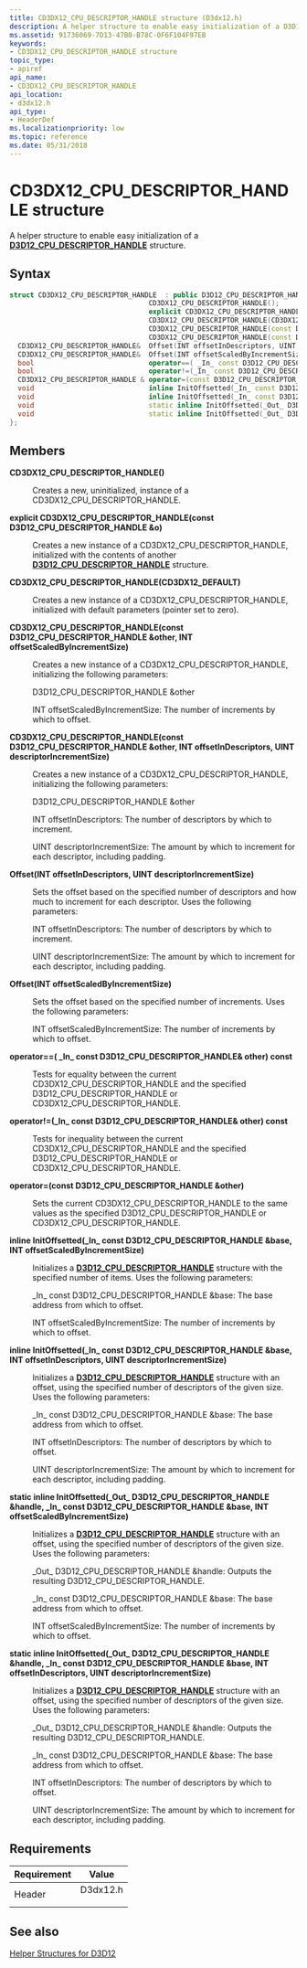 ```yaml
---
title: CD3DX12_CPU_DESCRIPTOR_HANDLE structure (D3dx12.h)
description: A helper structure to enable easy initialization of a D3D12\_CPU\_DESCRIPTOR\_HANDLE structure.
ms.assetid: 91736069-7D13-47B0-B78C-0F6F104F97EB
keywords:
- CD3DX12_CPU_DESCRIPTOR_HANDLE structure
topic_type:
- apiref
api_name:
- CD3DX12_CPU_DESCRIPTOR_HANDLE
api_location:
- d3dx12.h
api_type:
- HeaderDef
ms.localizationpriority: low
ms.topic: reference
ms.date: 05/31/2018
---
```


# CD3DX12\_CPU\_DESCRIPTOR\_HANDLE structure

A helper structure to enable easy initialization of a [**D3D12\_CPU\_DESCRIPTOR\_HANDLE**](/windows/desktop/api/d3d12/ns-d3d12-d3d12_cpu_descriptor_handle) structure.

## Syntax


```C++
struct CD3DX12_CPU_DESCRIPTOR_HANDLE  : public D3D12_CPU_DESCRIPTOR_HANDLE{
                                  CD3DX12_CPU_DESCRIPTOR_HANDLE();
                                  explicit CD3DX12_CPU_DESCRIPTOR_HANDLE(const D3D12_CPU_DESCRIPTOR_HANDLE &o);
                                  CD3DX12_CPU_DESCRIPTOR_HANDLE(CD3DX12_DEFAULT);
                                  CD3DX12_CPU_DESCRIPTOR_HANDLE(const D3D12_CPU_DESCRIPTOR_HANDLE &other, INT offsetScaledByIncrementSize);
                                  CD3DX12_CPU_DESCRIPTOR_HANDLE(const D3D12_CPU_DESCRIPTOR_HANDLE &other, INT offsetInDescriptors, UINT descriptorIncrementSize);
  CD3DX12_CPU_DESCRIPTOR_HANDLE&  Offset(INT offsetInDescriptors, UINT descriptorIncrementSize);
  CD3DX12_CPU_DESCRIPTOR_HANDLE&  Offset(INT offsetScaledByIncrementSize);
  bool                            operator==( _In_ const D3D12_CPU_DESCRIPTOR_HANDLE& other) const;
  bool                            operator!=(_In_ const D3D12_CPU_DESCRIPTOR_HANDLE& other) const;
  CD3DX12_CPU_DESCRIPTOR_HANDLE & operator=(const D3D12_CPU_DESCRIPTOR_HANDLE &other);
  void                            inline InitOffsetted(_In_ const D3D12_CPU_DESCRIPTOR_HANDLE &base, INT offsetScaledByIncrementSize);
  void                            inline InitOffsetted(_In_ const D3D12_CPU_DESCRIPTOR_HANDLE &base, INT offsetInDescriptors, UINT descriptorIncrementSize);
  void                            static inline InitOffsetted(_Out_ D3D12_CPU_DESCRIPTOR_HANDLE &handle, _In_ const D3D12_CPU_DESCRIPTOR_HANDLE &base, INT offsetScaledByIncrementSize);
  void                            static inline InitOffsetted(_Out_ D3D12_CPU_DESCRIPTOR_HANDLE &handle, _In_ const D3D12_CPU_DESCRIPTOR_HANDLE &base, INT offsetInDescriptors, UINT descriptorIncrementSize);
};
```



## Members

<dl> <dt>

**CD3DX12\_CPU\_DESCRIPTOR\_HANDLE()**
</dt> <dd>

Creates a new, uninitialized, instance of a CD3DX12\_CPU\_DESCRIPTOR\_HANDLE.

</dd> <dt>

**explicit CD3DX12\_CPU\_DESCRIPTOR\_HANDLE(const D3D12\_CPU\_DESCRIPTOR\_HANDLE &o)**
</dt> <dd>

Creates a new instance of a CD3DX12\_CPU\_DESCRIPTOR\_HANDLE, initialized with the contents of another [**D3D12\_CPU\_DESCRIPTOR\_HANDLE**](/windows/desktop/api/d3d12/ns-d3d12-d3d12_cpu_descriptor_handle) structure.

</dd> <dt>

**CD3DX12\_CPU\_DESCRIPTOR\_HANDLE(CD3DX12\_DEFAULT)**
</dt> <dd>

Creates a new instance of a CD3DX12\_CPU\_DESCRIPTOR\_HANDLE, initialized with default parameters (pointer set to zero).

</dd> <dt>

**CD3DX12\_CPU\_DESCRIPTOR\_HANDLE(const D3D12\_CPU\_DESCRIPTOR\_HANDLE &other, INT offsetScaledByIncrementSize)**
</dt> <dd>

Creates a new instance of a CD3DX12\_CPU\_DESCRIPTOR\_HANDLE, initializing the following parameters:

D3D12\_CPU\_DESCRIPTOR\_HANDLE &other

INT offsetScaledByIncrementSize: The number of increments by which to offset.

</dd> <dt>

**CD3DX12\_CPU\_DESCRIPTOR\_HANDLE(const D3D12\_CPU\_DESCRIPTOR\_HANDLE &other, INT offsetInDescriptors, UINT descriptorIncrementSize)**
</dt> <dd>

Creates a new instance of a CD3DX12\_CPU\_DESCRIPTOR\_HANDLE, initializing the following parameters:

D3D12\_CPU\_DESCRIPTOR\_HANDLE &other

INT offsetInDescriptors: The number of descriptors by which to increment.

UINT descriptorIncrementSize: The amount by which to increment for each descriptor, including padding.

</dd> <dt>

**Offset(INT offsetInDescriptors, UINT descriptorIncrementSize)**
</dt> <dd>

Sets the offset based on the specified number of descriptors and how much to increment for each descriptor. Uses the following parameters:

INT offsetInDescriptors: The number of descriptors by which to increment.

UINT descriptorIncrementSize: The amount by which to increment for each descriptor, including padding.

</dd> <dt>

**Offset(INT offsetScaledByIncrementSize)**
</dt> <dd>

Sets the offset based on the specified number of increments. Uses the following parameters:

INT offsetScaledByIncrementSize: The number of increments by which to offset.

</dd> <dt>

**operator==( \_In\_ const D3D12\_CPU\_DESCRIPTOR\_HANDLE& other) const**
</dt> <dd>

Tests for equality between the current CD3DX12\_CPU\_DESCRIPTOR\_HANDLE and the specified D3D12\_CPU\_DESCRIPTOR\_HANDLE or CD3DX12\_CPU\_DESCRIPTOR\_HANDLE.

</dd> <dt>

**operator!=(\_In\_ const D3D12\_CPU\_DESCRIPTOR\_HANDLE& other) const**
</dt> <dd>

Tests for inequality between the current CD3DX12\_CPU\_DESCRIPTOR\_HANDLE and the specified D3D12\_CPU\_DESCRIPTOR\_HANDLE or CD3DX12\_CPU\_DESCRIPTOR\_HANDLE.

</dd> <dt>

**operator=(const D3D12\_CPU\_DESCRIPTOR\_HANDLE &other)**
</dt> <dd>

Sets the current CD3DX12\_CPU\_DESCRIPTOR\_HANDLE to the same values as the specified D3D12\_CPU\_DESCRIPTOR\_HANDLE or CD3DX12\_CPU\_DESCRIPTOR\_HANDLE.

</dd> <dt>

**inline InitOffsetted(\_In\_ const D3D12\_CPU\_DESCRIPTOR\_HANDLE &base, INT offsetScaledByIncrementSize)**
</dt> <dd>

Initializes a [**D3D12\_CPU\_DESCRIPTOR\_HANDLE**](/windows/desktop/api/d3d12/ns-d3d12-d3d12_cpu_descriptor_handle) structure with the specified number of items. Uses the following parameters:

\_In\_ const D3D12\_CPU\_DESCRIPTOR\_HANDLE &base: The base address from which to offset.

INT offsetScaledByIncrementSize: The number of increments by which to offset.

</dd> <dt>

**inline InitOffsetted(\_In\_ const D3D12\_CPU\_DESCRIPTOR\_HANDLE &base, INT offsetInDescriptors, UINT descriptorIncrementSize)**
</dt> <dd>

Initializes a [**D3D12\_CPU\_DESCRIPTOR\_HANDLE**](/windows/desktop/api/d3d12/ns-d3d12-d3d12_cpu_descriptor_handle) structure with an offset, using the specified number of descriptors of the given size. Uses the following parameters:

\_In\_ const D3D12\_CPU\_DESCRIPTOR\_HANDLE &base: The base address from which to offset.

INT offsetInDescriptors: The number of descriptors by which to offset.

UINT descriptorIncrementSize: The amount by which to increment for each descriptor, including padding.

</dd> <dt>

**static inline InitOffsetted(\_Out\_ D3D12\_CPU\_DESCRIPTOR\_HANDLE &handle, \_In\_ const D3D12\_CPU\_DESCRIPTOR\_HANDLE &base, INT offsetScaledByIncrementSize)**
</dt> <dd>

Initializes a [**D3D12\_CPU\_DESCRIPTOR\_HANDLE**](/windows/desktop/api/d3d12/ns-d3d12-d3d12_cpu_descriptor_handle) structure with an offset, using the specified number of descriptors of the given size. Uses the following parameters:

\_Out\_ D3D12\_CPU\_DESCRIPTOR\_HANDLE &handle: Outputs the resulting D3D12\_CPU\_DESCRIPTOR\_HANDLE.

\_In\_ const D3D12\_CPU\_DESCRIPTOR\_HANDLE &base: The base address from which to offset.

INT offsetScaledByIncrementSize: The number of increments by which to offset.

</dd> <dt>

**static inline InitOffsetted(\_Out\_ D3D12\_CPU\_DESCRIPTOR\_HANDLE &handle, \_In\_ const D3D12\_CPU\_DESCRIPTOR\_HANDLE &base, INT offsetInDescriptors, UINT descriptorIncrementSize)**
</dt> <dd>

Initializes a [**D3D12\_CPU\_DESCRIPTOR\_HANDLE**](/windows/desktop/api/d3d12/ns-d3d12-d3d12_cpu_descriptor_handle) structure with an offset, using the specified number of descriptors of the given size. Uses the following parameters:

\_Out\_ D3D12\_CPU\_DESCRIPTOR\_HANDLE &handle: Outputs the resulting D3D12\_CPU\_DESCRIPTOR\_HANDLE.

\_In\_ const D3D12\_CPU\_DESCRIPTOR\_HANDLE &base: The base address from which to offset.

INT offsetInDescriptors: The number of descriptors by which to offset.

UINT descriptorIncrementSize: The amount by which to increment for each descriptor, including padding.

</dd> </dl>

## Requirements



| Requirement | Value |
|-------------------|-------------------------------------------------------------------------------------|
| Header<br/> | <dl> <dt>D3dx12.h</dt> </dl> |



## See also

<dl> <dt>

[Helper Structures for D3D12](helper-structures-for-d3d12.md)
</dt> </dl>

 

 





